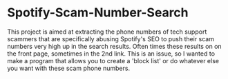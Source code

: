 # Spotify-Scam-Number-Search
This project is aimed at extracting the phone numbers of tech support scammers that are specifically abusing Spotify's SEO to push their scam numbers very high up in the search results. Often times these results on on the front page, sometimes in the 2nd link. This is an issue, so I wanted to make a program that allows you to create a 'block list' or do whatever else you want with these scam phone numbers.
